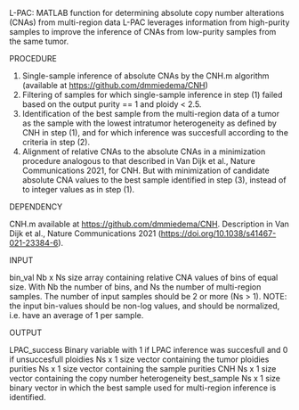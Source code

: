 L-PAC: MATLAB function for determining absolute copy number alterations (CNAs) from multi-region data
L-PAC leverages information from high-purity samples to improve the
inference of CNAs from low-purity samples from the same tumor.

PROCEDURE
1) Single-sample inference of absolute CNAs by the CNH.m algorithm (available at https://github.com/dmmiedema/CNH)
2) Filtering of samples for which single-sample inference in step (1) failed based on the output purity == 1 and ploidy < 2.5.
3) Identification of the best sample from the multi-region data of a tumor as the sample with the lowest intratumor heterogeneity as defined by CNH in step (1), and for which inference was succesfull according to the criteria in step (2).
4) Alignment of relative CNAs to the absolute CNAs in a minimization procedure analogous to that described in Van Dijk et al., Nature Communications 2021, for CNH. But with minimization of candidate absolute CNA values to the best sample identified in step (3), instead of to integer values as in step (1).

DEPENDENCY

CNH.m           available at https://github.com/dmmiedema/CNH. Description in Van Dijk et al., Nature Communications 2021 (https://doi.org/10.1038/s41467-021-23384-6).

INPUT

bin_val         Nb x Ns size array containing relative CNA values of bins
                of equal size. With Nb the number of bins, and Ns the
                number of multi-region samples. The number of input samples should be 2 or more (Ns > 1).
                NOTE: the input bin-values should be non-log values, and
                should be normalized, i.e. have an average of 1 per sample.

OUTPUT

LPAC_success    Binary variable with 1 if LPAC inference was succesfull and 0 if unsuccesfull
ploidies        Ns x 1 size vector containing the tumor ploidies
purities        Ns x 1 size vector containing the sample purities
CNH             Ns x 1 size vector containing the copy number heterogeneity
best_sample   Ns x 1 size binary vector in which the best sample used for multi-region inference is identified.
